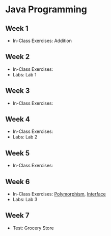 # Java Programming

## Week 1

- In-Class Exercises: Addition

## Week 2

- In-Class Exercises:
- Labs: Lab 1

## Week 3

- In-Class Exercises:

## Week 4

- In-Class Exercises:
- Labs: Lab 2

## Week 5

- In-Class Exercises:

## Week 6

- In-Class Exercises: [Polymorphism](Polymorphism), [Interface](Interface)
- Labs: Lab 3

## Week 7

- Test: Grocery Store
